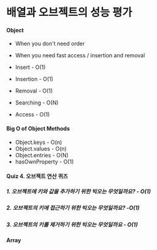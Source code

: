# 배열과 오브젝트의 성능 평가

#### Object
-  When you don't need order
-  When you need fast access / insertion and removal
-   Insert - O(1)


  - Insertion - O(1)
  - Removal - O(1)
  - Searching - O(N)
  - Access - O(1)

#### Big O of Object Methods
- Object.keys - O(n)
- Object.values - O(n)
- Object.entries - O(N)
- hasOwnProperty - O(1)

#### Quiz 4. 오브젝트 연산 퀴즈

##### 1. 오브젝트에 키와 값을 추가하기 위한 빅오는 무엇일까요? - O(1)
##### 2. 오브젝트의 키에 접근하기 위한 빅오는 무엇일까요? -O(1)
##### 3. 오브젝트의 키를 제거하기 위한 빅오는 무엇일까요 - O(1)

#### Array
